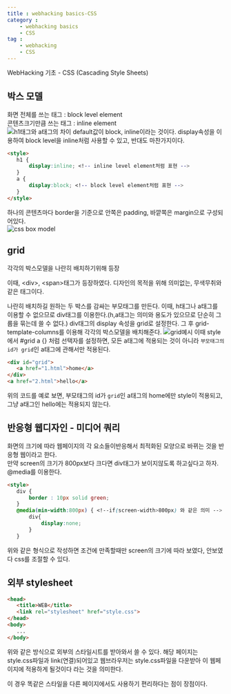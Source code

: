 ```yaml
---
title : webhacking basics-CSS
category :
    - webhacking basics
    - CSS
tag :
    - webhacking
    - CSS
---
```

WebHacking 기초 - CSS (Cascading Style Sheets)  

  
## 박스 모델
 화면 전체를 쓰는 태그 : block level element  
 콘텐츠크기만큼 쓰는 태그 : inline element  
 ![h1태그와 a태그의 차이](/TIL/assets/images/inline_block_element.PNG)
 default값이 block, inline이라는 것이다. display속성을 이용하여 block level을 inline처럼 사용할 수 있고, 반대도 마찬가지이다.

 ```html
 <style>
    h1 {
        display:inline; <!-- inline level element처럼 표현 -->
    }
    a {
        display:block; <!-- block level element처럼 표현 -->
    }
 </style>
 ```
 하나의 콘텐츠마다 border을 기준으로 안쪽은 padding, 바깥쪽은 margin으로 구성되어있다.  
 ![css box model](/TIL/assets/images/css_boxmodel.PNG)



## grid
 각각의 박스모델을 나란히 배치하기위해 등장  


 이때, \<div>, \<span>태그가 등장하였다. 디자인의 목적을 위해 의미없는, 무색무취와 같은 태그이다. 


 나란히 배치하길 원하는 두 박스를 감싸는 부모태그를 만든다. 이때, h태그나 a태그를 이용할 수 없으므로 div태그를 이용한다.(h,a태그는 의미와 용도가 있으므로 단순히 그룹을 묶는데 쓸 수 없다.) div태그의 display 속성을 grid로 설정한다. 그 후 grid-template-columns를 이용해 각각의 박스모델을 배치해준다.
 ![grid예시](/TIL/assets/images/grid.PNG)
 이때 style에서 #grid a {} 처럼 선택자를 설정하면, 모든 a태그에 적용되는 것이 아니라 `부모태그의 id가 grid`인 a태그에 관해서만 적용된다.

 ```html
 <div id="grid">
    <a href="1.html">home</a>
 </div>
 <a href="2.html">hello</a>
 ```

 위의 코드를 예로 보면, 부모태그의 id가 `grid`인 a태그의 home에만 style이 적용되고, 그냥 a태그인 hello에는 적용되지 않는다.


## 반응형 웹디자인 - 미디어 쿼리
 화면의 크기에 따라 웹페이지의 각 요소들이반응해서 최적화된 모양으로 바뀌는 것을 반응형 웹이라고 한다.  
 만약 screen의 크기가 800px보다 크다면 div태그가 보이지않도록 하고싶다고 하자. @media를 이용한다.

 ```html
 <style>
    div {
        border : 10px solid green;
    }
    @media(min-width:800px) { <!--if(screen-width>800px) 와 같은 의미 -->
        div{
            display:none;
        }
    }
 ```

 위와 같은 형식으로 작성하면 조건에 만족할때만 screen의 크기에 따라 보였다, 안보였다 css를 조절할 수 있다.


## 외부 stylesheet

 ```html
 <head>
    <title>WEB</title>
    <link rel="stylesheet" href="style.css">
 </head>
 <body>
    ...
 </body>
 ```

 위와 같은 방식으로 외부의 스타일시트를 받아와서 쓸 수 있다. 해당 페이지는 style.css파일과 link(연결)되어있고 웹브라우저는 style.css파일을 다운받아 이 웹페이지에 적용하게 될것이다 라는 것을 의미한다.  
 
 
 이 경우 똑같은 스타일을 다른 페이지에서도 사용하기 편리하다는 점이 장점이다.